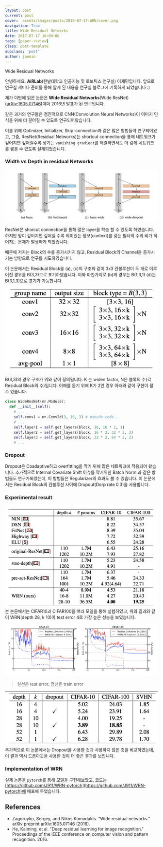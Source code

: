```yaml
---
layout: post
current: post
cover:  assets/images/posts/2019-07-17-WRN/cover.png
navigation: True
title: Wide Residual Networks
date: 2017-07-17 10:00:00
tags: [paper-review]
class: post-template
subclass: 'post'
author: jaemin
---
```


Wide Residual Networks

안녕하세요. **AiRLab**(한밭대학교 인공지능 및 로보틱스 연구실) 이재민입니다. 앞으로 연구실 세미나 준비를 통해 알게 된 내용을 연구실 블로그에 기록하게 되었습니다 :)

제가 이번에 읽은 논문은 **Wide Residual Networks**(Wide ResNet) ([arXiv:1605.07146](https://arxiv.org/abs/1605.07146))이며 2016년 발표가 된 연구입니다. 

같은 과거의 연구들은 점진적으로 CNN(Convolution Neural Networks)이 이미지 인식을 위해 더 깊어질 수 있도록 연구되어왔습니다.

이를 위해 Optimizer, Initializer, Skip-connection과 같은 많은 방법들이 연구되어왔고, 그중, ResNet(Residual Networks)는 shortcut connection을 통해 네트워크가 깊어지면 깊어질수록 생기는 `vanishing gradient`를 해결하면서도 더 깊게 네트워크를 쌓을 수 있도록 설계되었습니다.


### Width vs Depth in residual Networks

![Figure1](/assets/images/posts/2019-07-17-WRN/figure1.png)

ResNet은 shorcut connection을 통해 많은 layer을 학습 할 수 있도록 하였습니다. 하지만 망이 깊어지면 깊어질 수록 의미있는 정보(context)를 갖는 필터의 수의 비가 적어지는 문제가 발생하게 되었습니다.

때문에 저자는 Block의 수를 증가시키지 않고, Residual Block의 Channel을 증가시키는 방향으로 연구를 시도하였습니다.

이 논문에서는 Residual Block을 (a), (c)의 구조와 같이 3x3 컨볼루션이 두 개로 이루어진 경우를 B(3,3)으로 표기하였습니다. 이와 마찬가지로 (b)의 경우는 B(1,3,1) (d)는 B(3,1,3)으로 표기가 가능합니다.

![Table1](/assets/images/posts/2019-07-17-WRN/table1.png)

B(3,3)의 경우 구조가 위와 같이 정의됩니다. K 는 widen factor, N은 블록의 수(각 Residual Block의 수)입니다. 이해를 돕기 위해 K가 2인 경우 아래와 같이 구현이 될 수 있습니다.

```python
class WideResNet(nn.Module):
  def __init__(self):
    # ...
    self.conv1 = nn.Conv2d(3, 16, 3) # pseudo code...
    # ...
    self.layer1 = self.get_layers(block, 16, 16 * 2, 1)
    self.layer2 = self.get_layers(block, 16 * 2, 32 * 2, 2)
    self.layer3 = self.get_layers(block, 32 * 2, 64 * 2, 2)
    # ...
```

### Dropout
Dropout은 Coadaptive하고 overfitting을 막기 위해 많은 네트워크에 적용되어 왔습니다. 추가적으로 Internal Covariate Shift 이슈를 막기위한 Batch Norm 과 같은 방법들도 연구가되었는데, 이 방법들은 Regularizer의 효과도 볼 수 있습니다.
이 논문에서는 Residual Block의 컨볼루션 사이에 Dropout(Dorp rate 0.3)을 사용합니다. 

### Experimental result
![Table5](/assets/images/posts/2019-07-17-WRN/table5.png)
본 논문에서는 CIFAR10과 CIFAR100을 여러 모델을 통해 실험하였고, 위의 결과와 같이 WRN(depth 28, k 10)이 test error 4로 가장 높은 성능을 보였습니다.

![Figure2](/assets/images/posts/2019-07-17-WRN/figure2.png)
> 실선은 test error, 점선은 train error

![Table6](/assets/images/posts/2019-07-17-WRN/table6.png)
추가적으로 이 논문에서는 Dropout을 사용한 것과 사용하지 않은 것을 비교하였는데, 이 결과 역시 드롭아웃을 사용한 것이 더 좋은 결과를 보입니다.

### Implementation of WRN

실제 논문을 `pytorch`를 통해 모델을 구현해보았고, 코드는 [https://github.com/J911/WRN-pytorch](https://github.com/J911/WRN-pytorch)에 배포해 두었습니다.

## References
- Zagoruyko, Sergey, and Nikos Komodakis. "Wide residual networks." arXiv preprint arXiv:1605.07146 (2016).
- He, Kaiming, et al. "Deep residual learning for image recognition." Proceedings of the IEEE conference on computer vision and pattern recognition. 2016.
